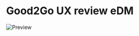 # Good2Go UX review eDM
![Preview](https://3square.cloud/edm/2017/aig/ux-review/images/preview.png)
